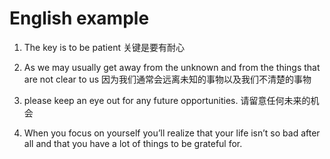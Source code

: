# English example

1. The key is to be patient 关键是要有耐心

2.  As we may usually get away from the unknown and from the things that are not clear to us 因为我们通常会远离未知的事物以及我们不清楚的事物

3. please keep an eye out for any future opportunities. 请留意任何未来的机会

4. When you focus on yourself you’ll realize that your life isn’t so bad after all and that you have a lot of things to be grateful for.


